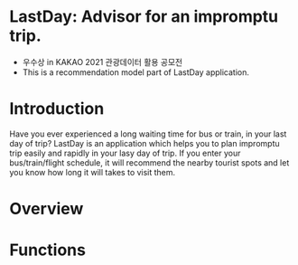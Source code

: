 # LastDay: Advisor for an impromptu trip.
- 우수상 in KAKAO 2021 관광데이터 활용 공모전
- This is a recommendation model part of LastDay application.

# Introduction
Have you ever experienced a long waiting time for bus or train, in your last day of trip? LastDay is an application which helps you to plan impromptu trip easily and rapidly in your lasy day of trip. If you enter your bus/train/flight schedule, it will recommend the nearby tourist spots and let you know how long it will takes to visit them.

# Overview

# Functions
